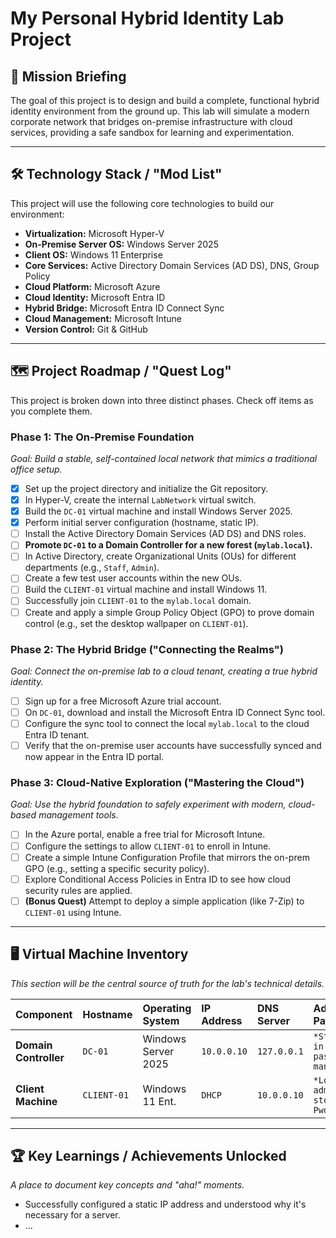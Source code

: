 # My Personal Hybrid Identity Lab Project

## 🎯 Mission Briefing
The goal of this project is to design and build a complete, functional hybrid identity environment from the ground up. This lab will simulate a modern corporate network that bridges on-premise infrastructure with cloud services, providing a safe sandbox for learning and experimentation.

---

## 🛠️ Technology Stack / "Mod List"
This project will use the following core technologies to build our environment:

* **Virtualization:** Microsoft Hyper-V
* **On-Premise Server OS:** Windows Server 2025
* **Client OS:** Windows 11 Enterprise
* **Core Services:** Active Directory Domain Services (AD DS), DNS, Group Policy
* **Cloud Platform:** Microsoft Azure
* **Cloud Identity:** Microsoft Entra ID
* **Hybrid Bridge:** Microsoft Entra ID Connect Sync
* **Cloud Management:** Microsoft Intune
* **Version Control:** Git & GitHub

---

## 🗺️ Project Roadmap / "Quest Log"
This project is broken down into three distinct phases. Check off items as you complete them.

### Phase 1: The On-Premise Foundation
*Goal: Build a stable, self-contained local network that mimics a traditional office setup.*

* [x] Set up the project directory and initialize the Git repository.
* [x] In Hyper-V, create the internal `LabNetwork` virtual switch.
* [x] Build the `DC-01` virtual machine and install Windows Server 2025.
* [x] Perform initial server configuration (hostname, static IP).
* [ ] Install the Active Directory Domain Services (AD DS) and DNS roles.
* [ ] **Promote `DC-01` to a Domain Controller for a new forest (`mylab.local`).**
* [ ] In Active Directory, create Organizational Units (OUs) for different departments (e.g., `Staff`, `Admin`).
* [ ] Create a few test user accounts within the new OUs.
* [ ] Build the `CLIENT-01` virtual machine and install Windows 11.
* [ ] Successfully join `CLIENT-01` to the `mylab.local` domain.
* [ ] Create and apply a simple Group Policy Object (GPO) to prove domain control (e.g., set the desktop wallpaper on `CLIENT-01`).

### Phase 2: The Hybrid Bridge ("Connecting the Realms")
*Goal: Connect the on-premise lab to a cloud tenant, creating a true hybrid identity.*

* [ ] Sign up for a free Microsoft Azure trial account.
* [ ] On `DC-01`, download and install the Microsoft Entra ID Connect Sync tool.
* [ ] Configure the sync tool to connect the local `mylab.local` to the cloud Entra ID tenant.
* [ ] Verify that the on-premise user accounts have successfully synced and now appear in the Entra ID portal.

### Phase 3: Cloud-Native Exploration ("Mastering the Cloud")
*Goal: Use the hybrid foundation to safely experiment with modern, cloud-based management tools.*

* [ ] In the Azure portal, enable a free trial for Microsoft Intune.
* [ ] Configure the settings to allow `CLIENT-01` to enroll in Intune.
* [ ] Create a simple Intune Configuration Profile that mirrors the on-prem GPO (e.g., setting a specific security policy).
* [ ] Explore Conditional Access Policies in Entra ID to see how cloud security rules are applied.
* [ ] **(Bonus Quest)** Attempt to deploy a simple application (like 7-Zip) to `CLIENT-01` using Intune.

---

## 🖥️ Virtual Machine Inventory
*This section will be the central source of truth for the lab's technical details.*

| Component | Hostname | Operating System | IP Address | DNS Server | Admin Password |
| :--- | :--- | :--- | :--- | :--- | :--- |
| **Domain Controller** | `DC-01` | Windows Server 2025 | `10.0.0.10` | `127.0.0.1` | `*Stored in password manager*` |
| **Client Machine** | `CLIENT-01`| Windows 11 Ent. | `DHCP` | `10.0.0.10`| `*Local admin stored in Pwd Mgr*` |

---

## 🏆 Key Learnings / Achievements Unlocked
*A place to document key concepts and "aha!" moments.*

* Successfully configured a static IP address and understood why it's necessary for a server.
* ...